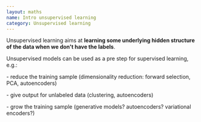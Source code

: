 ```yaml
---
layout: maths
name: Intro unsupervised learning
category: Unsupervised learning
---
```


Unsupervised learning aims at **learning some underlying hidden
structure of the data when we don't have the labels**.

Unsupervised models can be used as a pre step for supervised learning,
e.g.:

\- reduce the training sample (dimensionality reduction: forward
selection, PCA, autoencoders)

\- give output for unlabeled data (clustering, autoencoders)

\- grow the training sample (generative models? autoencoders?
variational encoders?)
